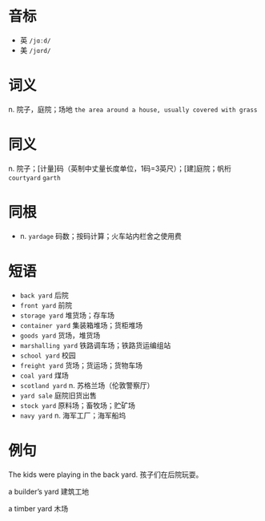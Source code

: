 # 音标

- 英 `/jɑːd/`
- 美 `/jɑrd/`

# 词义

n. 院子，庭院；场地
`the area around a house, usually covered with grass`

# 同义

n. 院子；[计量]码（英制中丈量长度单位，1码=3英尺）；[建]庭院；帆桁
`courtyard` `garth`

# 同根

- n. `yardage` 码数；按码计算；火车站内栏舍之使用费

# 短语

- `back yard` 后院
- `front yard` 前院
- `storage yard` 堆货场；存车场
- `container yard` 集装箱堆场；货柜堆场
- `goods yard` 货场，堆货场
- `marshalling yard` 铁路调车场；铁路货运编组站
- `school yard` 校园
- `freight yard` 货场；货运场；货物车场
- `coal yard` 煤场
- `scotland yard` n. 苏格兰场（伦敦警察厅）
- `yard sale` 庭院旧货出售
- `stock yard` 原料场；畜牧场；贮矿场
- `navy yard` n. 海军工厂；海军船坞

# 例句

The kids were playing in the back yard.
孩子们在后院玩耍。

a builder’s yard
建筑工地

a timber yard
木场


